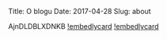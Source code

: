 Title: O blogu
Date: 2017-04-28
Slug: about


AjnDLDBLXDNKB
[!embedlycard](https://www.youtube.com/watch?v=ZlfIVEy_YOA)
[!embedlycard](http://jade-sama.github.io/maps/indie)
